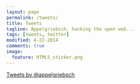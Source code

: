 ```yaml
---
layout: page
permalink: /tweets/
title: Tweets
tagline: Appelgriebsch, hacking the open web...
tags: [tweets, twitter]
modified: 4-22-2014
comments: true
image:
  feature: HTML5_sticker.png
---
```

<a class="twitter-timeline" href="https://twitter.com/appelgriebsch" width="600" height="300" data-widget-id="298007736443080704" data-chrome="noborders noheader">Tweets by @appelgriebsch</a>
<script>!function(d,s,id){var js,fjs=d.getElementsByTagName(s)[0],p=/^http:/.test(d.location)?'http':'https';if(!d.getElementById(id)){js=d.createElement(s);js.id=id;js.src=p+"://platform.twitter.com/widgets.js";fjs.parentNode.insertBefore(js,fjs);}}(document,"script","twitter-wjs");</script>

